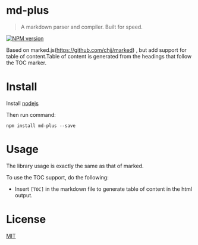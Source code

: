 # md-plus
> A markdown parser and compiler. Built for speed.

[![NPM version][npm-image]][npm-url]

[npm-image]: https://img.shields.io/npm/v/md-plus.svg
[npm-url]: https://www.npmjs.com/package/md-plus

Based on marked.js(https://github.com/chjj/marked) , but add support for table of content.Table of content is generated from the headings that follow the TOC marker.

# Install 
Install [nodejs](http://nodejs.org)

Then run command:
```
npm install md-plus --save
```
# Usage
The library usage is exactly the same as that of marked.

To use the TOC support, do the following:

 - Insert ```[TOC]``` in the markdown file to generate table of content in the html output.
 
# License

[MIT](LICENSE)
